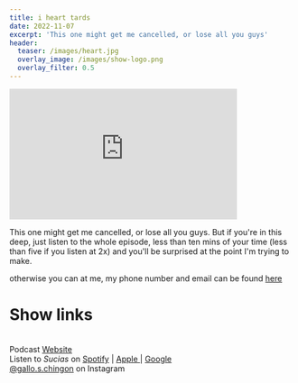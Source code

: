 ```yaml
---
title: i heart tards
date: 2022-11-07
excerpt: 'This one might get me cancelled, or lose all you guys'
header:
  teaser: /images/heart.jpg
  overlay_image: /images/show-logo.png
  overlay_filter: 0.5
---
```


<iframe src='https://open.spotify.com/embed/episode/4aGo4rbaKqXSxJR3B7cs7S' width='80%' height='232' frameborder='0' allowtransparency='true' allow='encrypted-media'></iframe>

This one might get me cancelled, or lose all you guys. But if you're in this deep, just listen to the whole episode, less than ten mins of your time (less than five if you listen at 2x) and you'll be surprised at the point I'm trying to make.

otherwise you can at me, my phone number and email can be found [here](https://sucias.xyz)

# Show links

<br> Podcast [Website](https://sucias.xyz)  <a href='https://sucias.xyz'><i class='fas fa-link'></i></a>
<br> Listen to *Sucias* on [Spotify](https://open.spotify.com/show/3XjoipCU3QzeIaQAAQpBdW)  <a href='https://open.spotify.com/show/3XjoipCU3QzeIaQAAQpBdW'><i class='fab fa-spotify'></i></a> | [Apple ](https://podcasts.apple.com/us/podcast/sucias/id1548173787)<i class='fas fa-podcast'></i> | [Google ](https://podcasts.google.com/feed/aHR0cHM6Ly9hbmNob3IuZm0vcy80MjI0YzYzYy9wb2RjYXN0L3Jzcw)  <a href='https://podcasts.google.com/feed/aHR0cHM6Ly9hbmNob3IuZm0vcy80MjI0YzYzYy9wb2RjYXN0L3Jzcw'><i class='fab fa-google-play'></i></a>
<br> [@gallo.s.chingon](https://instagram.com/gallo.s.chingon) on Instagram  <a href='https://www.instagram.com/gallo.s.chingon'><i class='fa-brands fa-instagram-square'></i></a>
